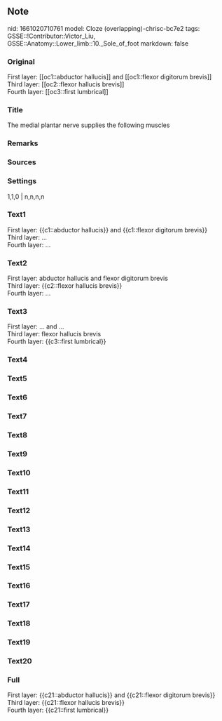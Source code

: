 ## Note
nid: 1661020710761
model: Cloze (overlapping)-chrisc-bc7e2
tags: GSSE::!Contributor::Victor_Liu, GSSE::Anatomy::Lower_limb::10._Sole_of_foot
markdown: false

### Original
<div>
  First layer: [[oc1::abductor hallucis]] and [[oc1::flexor
  digitorum brevis]]
</div>
<div>
  Third layer: [[oc2::flexor hallucis brevis]]
</div>
<div>
  Fourth layer: [[oc3::first lumbrical]]
</div>

### Title
The medial plantar nerve supplies the following muscles

### Remarks


### Sources


### Settings
1,1,0 | n,n,n,n

### Text1
<div>
  First layer: {{c1::abductor hallucis}} and {{c1::flexor digitorum
  brevis}}
</div>
<div>
  Third layer: ...
</div>
<div>
  Fourth layer: ...
</div>

### Text2
<div>
  First layer: abductor hallucis and flexor digitorum brevis
</div>
<div>
  Third layer: {{c2::flexor hallucis brevis}}
</div>
<div>
  Fourth layer: ...
</div>

### Text3
<div>
  First layer: ... and ...
</div>
<div>
  Third layer: flexor hallucis brevis
</div>
<div>
  Fourth layer: {{c3::first lumbrical}}
</div>

### Text4


### Text5


### Text6


### Text7


### Text8


### Text9


### Text10


### Text11


### Text12


### Text13


### Text14


### Text15


### Text16


### Text17


### Text18


### Text19


### Text20


### Full
<div>
  First layer: {{c21::abductor hallucis}} and {{c21::flexor
  digitorum brevis}}
</div>
<div>
  Third layer: {{c21::flexor hallucis brevis}}
</div>
<div>
  Fourth layer: {{c21::first lumbrical}}
</div>
